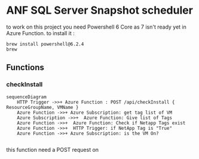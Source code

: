 # ANF SQL Server Snapshot scheduler

to work on this project you need Powershell 6 Core as 7 isn't ready yet in Azure Function.
to install it :

``` shell
brew install powershell@6.2.4
brew 
```

## Functions

### checkInstall

``` mermaid
sequenceDiagram
	HTTP Trigger ->>+ Azure Function : POST /api/checkInstall { ResourceGroupName, VMName }
	Azure Function ->>+ Azure Subscription: get tag list of VM
    Azure Subscription ->>+  Azure Function: Give list of Tags
    Azure Function ->>+  Azure Function: Check if Netapp Tags exist
    Azure Function ->>+  HTTP Trigger: if NetApp Tag is "True"
	Azure Function ->>+ Azure Subscription: is the VM On?
					
```

this function need a POST request on 